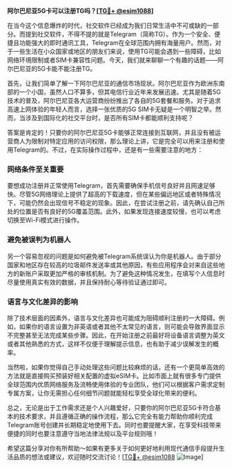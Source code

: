 **阿尔巴尼亚5G卡可以注册TG吗？[[TG💪+ @esim1088](https://t.me/s/esim1088)]**

在当今这个信息爆炸的时代，社交软件已经成为我们日常生活中不可或缺的一部分。而提到社交软件，不得不提的就是Telegram（简称TG）。作为一个安全、便捷且功能强大的即时通讯工具，Telegram在全球范围内拥有海量用户。然而，对于一些生活在小众国家或地区的朋友们来说，使用TG可能会遇到一些障碍，比如网络环境限制或者SIM卡兼容性问题。今天，我们就来聊聊一个有趣的话题——阿尔巴尼亚的5G卡能不能注册TG。

首先，让我们简单了解一下阿尔巴尼亚的通信市场现状。阿尔巴尼亚作为欧洲东南部的一个小国，虽然人口不算多，但其电信行业近年来发展迅速。尤其是随着5G技术的普及，阿尔巴尼亚各大运营商纷纷推出了各自的5G套餐和服务。对于追求高速上网体验的年轻人而言，选择一张优质的5G SIM卡无疑是一个明智之举。然而，当涉及到国际化的社交平台时，是否所有SIM卡都能顺利支持呢？

答案是肯定的！只要你的阿尔巴尼亚5G卡能够正常连接到互联网，并且没有被运营商人为限制对特定应用的访问权限，那么理论上讲，它是完全可以用来注册和使用Telegram的。不过，在实际操作过程中，还是有一些需要注意的地方：

### 网络条件至关重要

要想成功注册并正常使用Telegram，首先需要确保手机信号良好并且网速足够快。尽管5G网络理论上提供了超高的下载速度，但在某些偏远地区或者特殊情况下，可能仍然会出现信号不稳定的现象。因此，在尝试注册之前，请先确认自己所处的位置是否有良好的5G覆盖范围。此外，如果发现连接速度较慢，也可以考虑切换至Wi-Fi模式进行操作。

### 避免被误判为机器人

另一个容易忽视的问题是如何避免被Telegram系统误认为你是机器人。由于部分国家和地区存在较高的垃圾邮件发送率或其他原因，有些应用程序会对来自这些地方的新账户采取更加严格的审核机制。为了避免这种情况发生，在填写个人信息时尽量使用真实有效的数据，并且保持耐心等待验证通过即可。

### 语言与文化差异的影响

除了技术层面的因素外，语言与文化差异也可能成为阻碍顺利注册的一大障碍。例如，如果你的语言设置为非英语或者其他不太常见的语言，则可能会导致界面显示不完整甚至无法完成某些步骤。因此，在开始注册之前最好将设备语言调整为英文或者其他熟悉的方式，这样不仅便于理解提示信息，也有助于减少误解发生的概率。

当然啦，如果你觉得自己手动处理这些问题比较麻烦的话，还有一个更简单高效的方法就是直接购买预装好相关配置的虚拟eSIM卡。比如市面上就有很多专门提供全球范围内优质网络服务及流畅使用体验的专业团队，他们可以根据客户需求定制专属方案，让你无需担心任何细节问题就能轻松享受全球化带来的便利。

总之，无论是出于工作需求还是个人兴趣爱好，只要你的阿尔巴尼亚5G卡符合基本的技术要求，并且遵循正确的操作流程，那么它完全有能力帮助你顺利完成Telegram账号创建并长期稳定地使用下去。同时也要提醒大家，在享受科技带来便捷的同时也要注意遵守当地法律法规以及平台规则哦！

希望这篇分享对你有所帮助～如果有更多关于如何更好地利用现代通信手段提升生活品质的想法或建议，欢迎随时交流讨论！[[TG💪+ @esim1088](https://t.me/s/esim1088) ![Image](https://i.postimg.cc/4NQfJmqS/Snipaste-2025-05-13-00-14-12.png)]